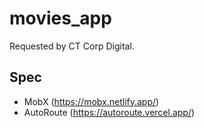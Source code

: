 # movies_app

Requested by CT Corp Digital.

## Spec
- MobX (https://mobx.netlify.app/)
- AutoRoute (https://autoroute.vercel.app/)

